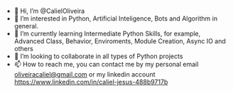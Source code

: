 - 👋 Hi, I’m @CalielOliveira
- 👀 I’m interested in Python, Artificial Inteligence, Bots and Algorithm in general.
- 🌱 I’m currently learning Intermediate Python Skills, for example, Advanced Class, Behavior, Enviroments, Module Creation, Async IO and others
- 💞️ I’m looking to collaborate in all types of Python projects
- 📫 How to reach me, you can contact me by my personal email oliveiracaliel@gmail.com or my linkedin account https://www.linkedin.com/in/caliel-jesus-488b9717b


